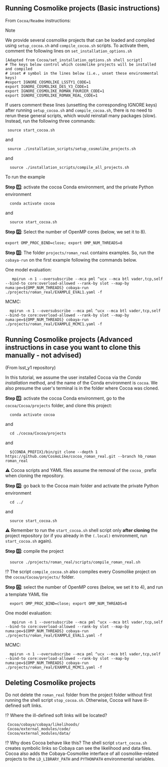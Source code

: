 ## Running Cosmolike projects (Basic instructions) <a name="running_cosmolike_projects"></a> 

From `Cocoa/Readme` instructions:

> [!Note]
> We provide several cosmolike projects that can be loaded and compiled using `setup_cocoa.sh` and `compile_cocoa.sh` scripts. To activate them, comment the following lines on `set_installation_options.sh` 
> 
>     [Adapted from Cocoa/set_installation_options.sh shell script] 
>     # The keys below control which cosmolike projects will be installed and compiled 
>     # inset # symbol in the lines below (i.e., unset these environmental keys)
>     #export IGNORE_COSMOLIKE_LSSTY1_CODE=1
>     export IGNORE_COSMOLIKE_DES_Y3_CODE=1
>     export IGNORE_COSMOLIKE_ROMAN_FOURIER_CODE=1
>     export IGNORE_COSMOLIKE_ROMAN_REAL_CODE=1
>
> If users comment these lines (unsetting the corresponding IGNORE keys) after running `setup_cocoa.sh` and `compile_cocoa.sh`, there is no need to rerun these general scripts, which would reinstall many packages (slow). Instead, run the following three commands:
>
>      source start_cocoa.sh
>
> and
> 
>      source ./installation_scripts/setup_cosmolike_projects.sh
>
> and
> 
>       source ./installation_scripts/compile_all_projects.sh

To run the example

 **Step :one:**: activate the cocoa Conda environment,  and the private Python environment 
    
      conda activate cocoa

and

      source start_cocoa.sh
 
 **Step :two:**: Select the number of OpenMP cores (below, we set it to 8).
    
    export OMP_PROC_BIND=close; export OMP_NUM_THREADS=8
      
 **Step :three:**: The folder `projects/roman_real` contains examples. So, run the `cobaya-run` on the first example following the commands below.

One model evaluation:
      
       mpirun -n 1 --oversubscribe --mca pml ^ucx --mca btl vader,tcp,self --bind-to core:overload-allowed --rank-by slot --map-by numa:pe=${OMP_NUM_THREADS} cobaya-run ./projects/roman_real/EXAMPLE_EVAL1.yaml -f
 
MCMC:

      mpirun -n 1 --oversubscribe --mca pml ^ucx --mca btl vader,tcp,self --bind-to core:overload-allowed --rank-by slot --map-by numa:pe=${OMP_NUM_THREADS} cobaya-run ./projects/roman_real/EXAMPLE_MCMC1.yaml -f

## Running Cosmolike projects (Advanced instructions in case you want to clone this manually - not advised) <a name="running_cosmolike_projects"></a> 
(From lsst_y1 repository)

In this tutorial, we assume the user installed Cocoa via the *Conda installation* method, and the name of the Conda environment is `cocoa`. We also presume the user's terminal is in the folder where Cocoa was cloned.

 **Step :one:**: activate the cocoa Conda environment, go to the `cocoa/Cocoa/projects` folder, and clone this project:
    
      conda activate cocoa

and

      cd ./cocoa/Cocoa/projects

and

      ${CONDA_PREFIX}/bin/git clone --depth 1 https://github.com/CosmoLike/cocoa_roman_real.git --branch hb_roman roman_real

:warning: Cocoa scripts and YAML files assume the removal of the `cocoa_` prefix when cloning the repository.
      
 **Step :two:**: go back to the Cocoa main folder and activate the private Python environment
    
      cd ../

and

      source start_cocoa.sh
 
:warning: Remember to run the `start_cocoa.sh` shell script only **after cloning** the project repository (or if you already in the `(.local)` environment, run `start_cocoa.sh` again). 

**Step :three:**: compile the project
 
      source ./projects/roman_real/scripts/compile_roman_real.sh

:interrobang: The script `compile_cocoa.sh` also compiles every Cosmolike project on the `cocoa/Cocoa/projects/` folder.

**Step :four:**: select the number of OpenMP cores (below, we set it to 4), and run a template YAML file

    
      export OMP_PROC_BIND=close; export OMP_NUM_THREADS=8
      
One model evaluation:
      
       mpirun -n 1 --oversubscribe --mca pml ^ucx --mca btl vader,tcp,self --bind-to core:overload-allowed --rank-by slot --map-by numa:pe=${OMP_NUM_THREADS} cobaya-run ./projects/roman_real/EXAMPLE_EVAL1.yaml -f
 
MCMC:

      mpirun -n 1 --oversubscribe --mca pml ^ucx --mca btl vader,tcp,self --bind-to core:overload-allowed --rank-by slot --map-by numa:pe=${OMP_NUM_THREADS} cobaya-run ./projects/roman_real/EXAMPLE_MCMC1.yaml -f
      

## Deleting Cosmolike projects <a name="running_cosmolike_projects"></a>

Do not delete the `roman_real` folder from the project folder without first running the shell script `stop_cocoa.sh`. Otherwise, Cocoa will have ill-defined soft links. 

:interrobang: Where the ill-defined soft links will be located? 
     
     Cocoa/cobaya/cobaya/likelihoods/
     Cocoa/external_modules/code/
     Cocoa/external_modules/data/ 
    
:interrobang: Why does Cocoa behave like this? The shell script `start_cocoa.sh` creates symbolic links so Cobaya can see the likelihood and data files. Cocoa also adds the Cobaya-Cosmolike interface of all cosmolike-related projects to the `LD_LIBRARY_PATH` and `PYTHONPATH` environmental variables.

